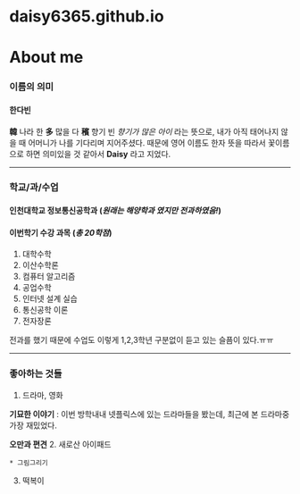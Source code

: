 # daisy6365.github.io

About me 
=== 

### 이름의 의미 

#### 한다빈 
 __韓__ 나라 한 
 __多__ 많을 다 
 __穦__ 향기 빈 
 _향기가 많은 아이_ 라는 뜻으로, 내가 아직 태어나지 않을 때 어머니가 나를 기다리며 지어주셨다.
때문에 영어 이름도 한자 뜻을 따라서 꽃이름으로 하면 의미있을 것 같아서 __Daisy__ 라고 지었다. 

--- 

### 학교/과/수업 
#### 인천대학교 정보통신공학과 (_원래는 해양학과 였지만 전과하였음!_) 
#### 이번학기 수강 과목 (_총 20학점_) 
1. 대학수학 
2. 이산수학론 
3. 컴퓨터 알고리즘 
4. 공업수학 
5. 인터넷 설계 실습 
6. 통신공학 이론 
7. 전자장론 

전과를 했기 때문에 수업도 이렇게 1,2,3학년 구분없이 듣고 있는 슬픔이 있다.ㅠㅠ 

---

### 좋아하는 것들 
1. 드라마, 영화 

__기묘한 이야기__ 
 : 이번 방학내내 넷플릭스에 있는 드라마들을 봤는데, 최근에 본 드라마중 가장 재밌었다. 

__오만과 편견__ 
2. 새로산 아이패드 

    * 그림그리기 
3. 떡복이 

